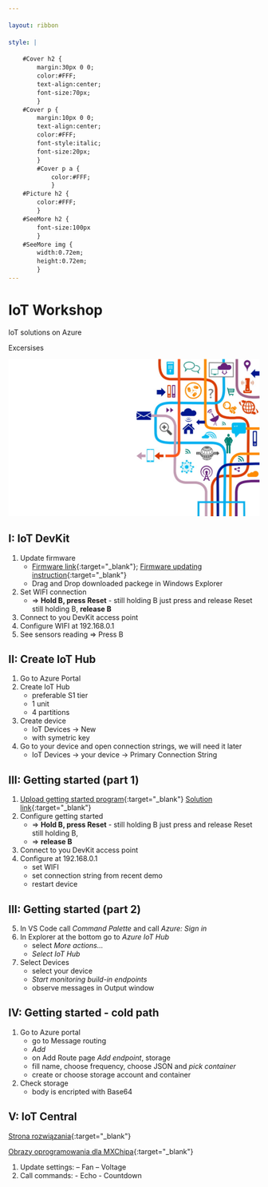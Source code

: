 ```yaml
---

layout: ribbon

style: |

    #Cover h2 {
        margin:30px 0 0;
        color:#FFF;
        text-align:center;
        font-size:70px;
        }
    #Cover p {
        margin:10px 0 0;
        text-align:center;
        color:#FFF;
        font-style:italic;
        font-size:20px;
        }
        #Cover p a {
            color:#FFF;
            }
    #Picture h2 {
        color:#FFF;
        }
    #SeeMore h2 {
        font-size:100px
        }
    #SeeMore img {
        width:0.72em;
        height:0.72em;
        }
---
```


# IoT Workshop
 
 IoT solutions on Azure
 
 Excersises


![](pictures/cover.jpg)


## I: IoT DevKit

1. Update firmware
    - [Firmware link](https://bit.ly/2riKrLw){:target="_blank"}; [Firmware updating instruction](https://bit.ly/34Pug60){:target="_blank"}
    - Drag and Drop downloaded packege in Windows Explorer
2. Set WIFI connection 
    - => **Hold B, press Reset** - still holding B just press and release Reset still holding B, **release B**
3. Connect to you DevKit access point
4. Configure WIFI at 192.168.0.1        
3. See sensors reading => Press B

## II: Create IoT Hub
1. Go to Azure Portal
2. Create IoT Hub
    - preferable S1 tier
    - 1 unit
    - 4 partitions
3. Create device
    - IoT Devices -> New 
    - with symetric key
4. Go to your device and open connection strings, we will need it later
    - IoT Devices -> your device -> Primary Connection String

## III: Getting started (part 1)
1. [Upload getting started program](https://aka.ms/devkit/prod/getstarted/latest){:target="_blank"}  [Solution link](https://docs.microsoft.com/en-us/samples/azure-samples/mxchip-iot-devkit-get-started/sample/){:target="_blank"}
2. Configure getting started
	- => **Hold B, press Reset** - still holding B just press and release Reset still holding B,
    - => **release B**
3. Connect to you DevKit access point
4. Configure at 192.168.0.1
    - set WIFI
    - set connection string from recent demo        
	- restart device

## III: Getting started (part 2)
5. In VS Code call *Command Palette* and call *Azure: Sign in*
6. In Explorer at the bottom go to *Azure IoT Hub*
    - select *More actions...*
    - *Select IoT Hub*
7. Select Devices
    - select your device
    - *Start monitoring build-in endpoints*
    - observe messages in Output window

## IV: Getting started - cold path
1. Go to Azure portal
	- go to Message routing
	- *Add*
    - on Add Route page *Add endpoint*, storage
    - fill name, choose frequency, choose JSON and *pick container*
    - create or choose storage account and container
2. Check storage
    - body is encripted with Base64

## V: IoT Central

[Strona rozwiązania](https://aka.ms/iotcentral){:target="_blank"}

[Obrazy oprogramowania dla MXChipa](https://aka.ms/iotcentral-docs-MXChip-releases){:target="_blank"}

1. Update settings: – Fan – Voltage 
2. Call commands: - Echo - Countdown


<!-- 
## Plain Text on Your Slides

Lorem ipsum dolor sit amet, consectetur [adipisicing](#all-kind-of-lists) elit, sed do eiusmod tempor incididunt ut labore et dolore magna aliqua. Ut enim ad minim veniam, *quis nostrud* exercitation ullamco laboris **nisi ut aliquip** ex ea commodo consequat. Duis aute irure <i>dolor</i> in reprehenderit in voluptate velit esse cillum <b>dolore</b> eu fugiat nulla pariatur. Excepteur sint occaecat cupidatat non proident, sunt in `<culpa>` qui officia deserunt mollit anim id est laborum.
 
{:.note}
Shower ['ʃəuə] noun. A person or thing that shows. 

## All Kind of Lists

1. Simple lists are marked with bullets
2. Ordered lists begin with a number
3. You can even nest lists one inside another
    - Or mix their types
    - But do not go too far
    - Otherwise audience will be bored
4. Look, seven rows exactly!

## Serious Citations

<figure markdown="1">

> Lorem ipsum dolor sit amet, consectetur adipisicing elit, sed do eiusmod tempor incididunt ut labore et dolore magna aliqua. Ut enim ad minim veniam, quis nostrud exercitation ullamco laboris nisi ut aliquip ex ea commodo consequat. Duis aute irure dolor in reprehenderit in voluptate velit esse cillum dolore eu fugiat nulla pariatur. Excepteur sint occaecat cupidatat non proident, sunt in culpa qui officia.

<figcaption>Marcus Tullius Cicero</figcaption>
</figure>

## Code Samples

    <!DOCTYPE html>
    <html lang="en">
    <mark><head></mark> <mark class="comment">< !--Comment-- ></mark>
        <title>Shower</title>
        <meta charset="<mark class="important">UTF-8</mark>">
        <link rel="stylesheet" href="screen.css">
    <mark></head></mark>

## Even Tables

|  Locavore      | Umami       | Helvetica | Vegan     |
+----------------|-------------|-----------|-----------+
|* Fingerstache *| Kale        | Chips     | Keytar    |
|* Sriracha     *| Gluten-free | Ennui     | Keffiyeh  |
|* Thundercats  *| Jean        | Shorts    | Biodiesel |
|* Terry        *| Richardson  | Swag      | Blog      |

It’s good to have information organized.

## Pictures
{:.cover #Picture}

![](pictures/picture.jpg)

## **You can even shout this way**

## Inner Navigation

1. Lets you reveal list items one by one
2. …To keep some key points
3. …In secret from audience
4. …But it will work only once
5. …Nobody wants to see the same joke twice

## ![](http://shwr.me/pictures/logo.svg) [See more on GitHub](https://github.com/shower/shower/)
{:.shout #SeeMore} -->
